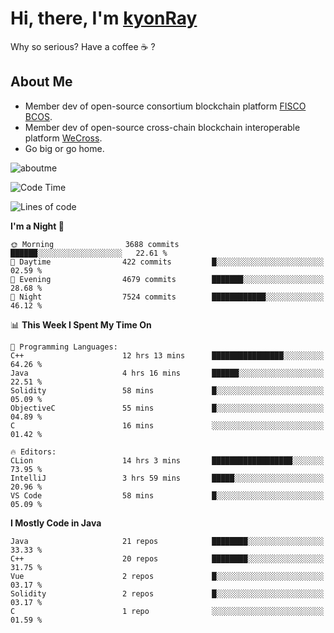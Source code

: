 # Hi, there, I'm [kyonRay](https://kyonRay.github.io)

Why so serious? Have a coffee ☕️ ?

## About Me

- Member dev of open-source consortium blockchain platform [FISCO BCOS](https://github.com/FISCO-BCOS).
- Member dev of open-source cross-chain blockchain interoperable platform [WeCross](https://github.com/WeBankBlockchain/WeCross).
- Go big or go home.

![aboutme](https://github-readme-stats.vercel.app/api?username=kyonRay&count_private=true&show_icons=true)

<!-- ![top-langs](https://github-readme-stats.vercel.app/api/top-langs/?username=kyonRay&layout=compact&hide=shell,html) -->

<!--START_SECTION:waka-->
![Code Time](http://img.shields.io/badge/Code%20Time-233%20hrs%2034%20mins-blue)

![Lines of code](https://img.shields.io/badge/From%20Hello%20World%20I%27ve%20Written-13.0%20million%20lines%20of%20code-blue)

**I'm a Night 🦉** 

```text
🌞 Morning                3688 commits        ██████░░░░░░░░░░░░░░░░░░░   22.61 % 
🌆 Daytime                422 commits         █░░░░░░░░░░░░░░░░░░░░░░░░   02.59 % 
🌃 Evening                4679 commits        ███████░░░░░░░░░░░░░░░░░░   28.68 % 
🌙 Night                  7524 commits        ████████████░░░░░░░░░░░░░   46.12 % 
```


📊 **This Week I Spent My Time On** 

```text
💬 Programming Languages: 
C++                      12 hrs 13 mins      ████████████████░░░░░░░░░   64.26 % 
Java                     4 hrs 16 mins       ██████░░░░░░░░░░░░░░░░░░░   22.51 % 
Solidity                 58 mins             █░░░░░░░░░░░░░░░░░░░░░░░░   05.09 % 
ObjectiveC               55 mins             █░░░░░░░░░░░░░░░░░░░░░░░░   04.89 % 
C                        16 mins             ░░░░░░░░░░░░░░░░░░░░░░░░░   01.42 % 

🔥 Editors: 
CLion                    14 hrs 3 mins       ██████████████████░░░░░░░   73.95 % 
IntelliJ                 3 hrs 59 mins       █████░░░░░░░░░░░░░░░░░░░░   20.96 % 
VS Code                  58 mins             █░░░░░░░░░░░░░░░░░░░░░░░░   05.09 % 
```

**I Mostly Code in Java** 

```text
Java                     21 repos            ████████░░░░░░░░░░░░░░░░░   33.33 % 
C++                      20 repos            ████████░░░░░░░░░░░░░░░░░   31.75 % 
Vue                      2 repos             █░░░░░░░░░░░░░░░░░░░░░░░░   03.17 % 
Solidity                 2 repos             █░░░░░░░░░░░░░░░░░░░░░░░░   03.17 % 
C                        1 repo              ░░░░░░░░░░░░░░░░░░░░░░░░░   01.59 % 
```




<!--END_SECTION:waka-->
